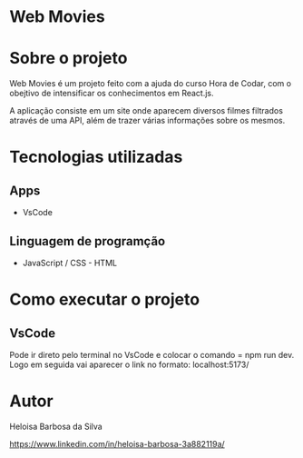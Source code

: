 # Web Movies

# Sobre o projeto

Web Movies é um projeto feito com a ajuda do curso Hora de Codar, com o obejtivo de intensificar os conhecimentos em React.js.

A aplicação consiste em um site onde aparecem diversos filmes filtrados através de uma API, além de trazer várias informações sobre os mesmos.

# Tecnologias utilizadas
## Apps
- VsCode

## Linguagem de programção
- JavaScript / CSS - HTML

# Como executar o projeto

## VsCode
Pode ir direto pelo terminal no VsCode e colocar o comando = npm run dev.
Logo em seguida vai aparecer o link no formato: localhost:5173/


# Autor

Heloisa Barbosa da Silva

https://www.linkedin.com/in/heloisa-barbosa-3a882119a/

